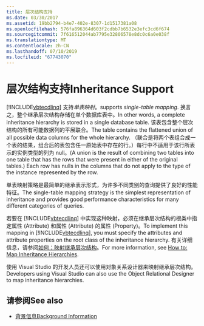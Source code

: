 ```yaml
---
title: 层次结构支持
ms.date: 03/30/2017
ms.assetid: 19bb2794-b4e7-402e-8307-1d1517381a08
ms.openlocfilehash: 576fa896364d603f2cdbb7b6532e3efc3cd6f674
ms.sourcegitcommit: 7f616512044ab7795e32806578e8dc0c6a0e038f
ms.translationtype: MT
ms.contentlocale: zh-CN
ms.lasthandoff: 07/10/2019
ms.locfileid: "67743070"
---
```

# <a name="inheritance-support"></a><span data-ttu-id="c2ad2-102">层次结构支持</span><span class="sxs-lookup"><span data-stu-id="c2ad2-102">Inheritance Support</span></span>
[!INCLUDE[vbtecdlinq](../../../../../../includes/vbtecdlinq-md.md)] <span data-ttu-id="c2ad2-103">支持*单表映射*。</span><span class="sxs-lookup"><span data-stu-id="c2ad2-103">supports *single-table mapping*.</span></span> <span data-ttu-id="c2ad2-104">换言之，整个继承层次结构存储在单个数据库表中。</span><span class="sxs-lookup"><span data-stu-id="c2ad2-104">In other words, a complete inheritance hierarchy is stored in a single database table.</span></span> <span data-ttu-id="c2ad2-105">该表包含整个层次结构的所有可能数据列的平展联合。</span><span class="sxs-lookup"><span data-stu-id="c2ad2-105">The table contains the flattened union of all possible data columns for the whole hierarchy.</span></span> <span data-ttu-id="c2ad2-106">（联合是将两个表组合成一个表的结果，组合后的表包含任一原始表中存在的行。）每行中不适用于该行所表示的实例类型的列为 null。</span><span class="sxs-lookup"><span data-stu-id="c2ad2-106">(A union is the result of combining two tables into one table that has the rows that were present in either of the original tables.) Each row has nulls in the columns that do not apply to the type of the instance represented by the row.</span></span>  
  
 <span data-ttu-id="c2ad2-107">单表映射策略是最简单的继承表示形式，为许多不同类别的查询提供了良好的性能特征。</span><span class="sxs-lookup"><span data-stu-id="c2ad2-107">The single-table mapping strategy is the simplest representation of inheritance and provides good performance characteristics for many different categories of queries.</span></span>  
  
 <span data-ttu-id="c2ad2-108">若要在 [!INCLUDE[vbtecdlinq](../../../../../../includes/vbtecdlinq-md.md)] 中实现这种映射，必须在继承层次结构的根类中指定属性 (Attribute) 和属性 (Attribute) 的属性 (Property)。</span><span class="sxs-lookup"><span data-stu-id="c2ad2-108">To implement this mapping in [!INCLUDE[vbtecdlinq](../../../../../../includes/vbtecdlinq-md.md)], you must specify the attributes and attribute properties on the root class of the inheritance hierarchy.</span></span> <span data-ttu-id="c2ad2-109">有关详细信息，请参阅[如何：映射继承层次结构](../../../../../../docs/framework/data/adonet/sql/linq/how-to-map-inheritance-hierarchies.md)。</span><span class="sxs-lookup"><span data-stu-id="c2ad2-109">For more information, see [How to: Map Inheritance Hierarchies](../../../../../../docs/framework/data/adonet/sql/linq/how-to-map-inheritance-hierarchies.md).</span></span>  
  
 <span data-ttu-id="c2ad2-110">使用 Visual Studio 的开发人员还可以使用对象关系设计器来映射继承层次结构。</span><span class="sxs-lookup"><span data-stu-id="c2ad2-110">Developers using Visual Studio can also use the Object Relational Designer to map inheritance hierarchies.</span></span>  
  
## <a name="see-also"></a><span data-ttu-id="c2ad2-111">请参阅</span><span class="sxs-lookup"><span data-stu-id="c2ad2-111">See also</span></span>

- [<span data-ttu-id="c2ad2-112">背景信息</span><span class="sxs-lookup"><span data-stu-id="c2ad2-112">Background Information</span></span>](../../../../../../docs/framework/data/adonet/sql/linq/background-information.md)

